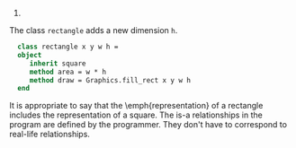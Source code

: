 1.
  The class `rectangle` adds a new dimension `h`.
```ocaml
  class rectangle x y w h =
  object
     inherit square
     method area = w * h
     method draw = Graphics.fill_rect x y w h
  end
```
  It is appropriate to say that the \emph{representation} of a rectangle includes the representation
  of a square.  The is-a relationships in the program are defined by the programmer.  They don't have
  to correspond to real-life relationships.

